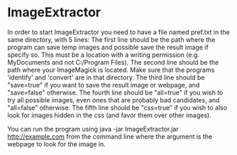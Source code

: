 ImageExtractor
==============

In order to start ImageExtractor you need to have a file named pref.txt in the same directory, with 5 lines:
	The first line should be the path where the program can save temp images and possible save the result image if specify so. This must be a location with a writing permission (e.g. MyDocuments and not C:/Program Files).
	The second line should be the path where your ImageMagick is located. Make sure that the programs 'identify' and 'convert' are in that directory.
	The third line should be "save=true" if you want to save the result image or webpage, and "save=false" otherwise.
	The fourth line should be "all=true" if you wish to try all possible images, even ones that are probably bad candidates, and "all=false" otherwise.
	The fifth line should be "css=true" if you wish to also look for images hidden in the css (and favor them over other images).

You can run the program using
	java -jar ImageExtractor.jar http://example.com
from the command line where the argument is the webpage to look for the image in.
